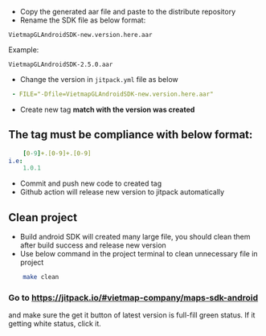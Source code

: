
- Copy the generated aar file and paste to the distribute repository
- Rename the SDK file as below format:
```
VietmapGLAndroidSDK-new.version.here.aar
```
Example:
```
VietmapGLAndroidSDK-2.5.0.aar
```
- Change the version in `jitpack.yml` file as below
```yml
 - FILE="-Dfile=VietmapGLAndroidSDK-new.version.here.aar" 
 ```
- Create new tag __match with the version was created__
## The tag must be compliance with below format:
```yml
    [0-9]+.[0-9]+.[0-9]
i.e:
    1.0.1
```

- Commit and push new code to created tag
- Github action will release new version to jitpack automatically

## Clean project
- Build android SDK will created many large file, you should clean them after build success and release new version
- Use below command in the project terminal to clean unnecessary file in project
```bash
    make clean
```

### Go to https://jitpack.io/#vietmap-company/maps-sdk-android
and make sure the get it button of latest version is full-fill green status. If it getting white status, click it.